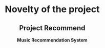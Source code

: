 <div align=center>
  <h1>Novelty of the project</h1>
  <h2>Project Recommend</h2>
  <b> Music Recommendation System </b><br />
</div><br /><br />

##
